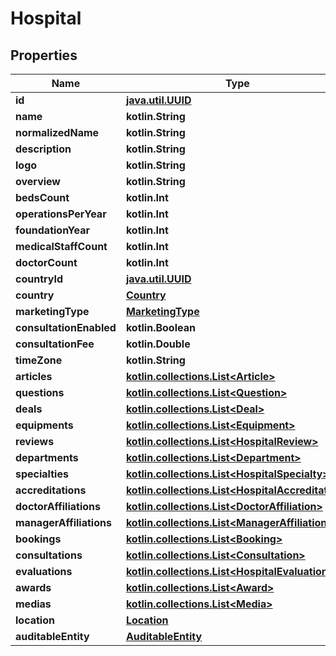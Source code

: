 
# Hospital

## Properties
Name | Type | Description | Notes
------------ | ------------- | ------------- | -------------
**id** | [**java.util.UUID**](java.util.UUID.md) |  |  [optional]
**name** | **kotlin.String** |  |  [optional]
**normalizedName** | **kotlin.String** |  |  [optional]
**description** | **kotlin.String** |  |  [optional]
**logo** | **kotlin.String** |  |  [optional]
**overview** | **kotlin.String** |  |  [optional]
**bedsCount** | **kotlin.Int** |  |  [optional]
**operationsPerYear** | **kotlin.Int** |  |  [optional]
**foundationYear** | **kotlin.Int** |  |  [optional]
**medicalStaffCount** | **kotlin.Int** |  |  [optional]
**doctorCount** | **kotlin.Int** |  |  [optional]
**countryId** | [**java.util.UUID**](java.util.UUID.md) |  |  [optional]
**country** | [**Country**](Country.md) |  |  [optional]
**marketingType** | [**MarketingType**](MarketingType.md) |  |  [optional]
**consultationEnabled** | **kotlin.Boolean** |  |  [optional]
**consultationFee** | **kotlin.Double** |  |  [optional]
**timeZone** | **kotlin.String** |  |  [optional]
**articles** | [**kotlin.collections.List&lt;Article&gt;**](Article.md) |  |  [optional]
**questions** | [**kotlin.collections.List&lt;Question&gt;**](Question.md) |  |  [optional]
**deals** | [**kotlin.collections.List&lt;Deal&gt;**](Deal.md) |  |  [optional]
**equipments** | [**kotlin.collections.List&lt;Equipment&gt;**](Equipment.md) |  |  [optional]
**reviews** | [**kotlin.collections.List&lt;HospitalReview&gt;**](HospitalReview.md) |  |  [optional]
**departments** | [**kotlin.collections.List&lt;Department&gt;**](Department.md) |  |  [optional]
**specialties** | [**kotlin.collections.List&lt;HospitalSpecialty&gt;**](HospitalSpecialty.md) |  |  [optional]
**accreditations** | [**kotlin.collections.List&lt;HospitalAccreditation&gt;**](HospitalAccreditation.md) |  |  [optional]
**doctorAffiliations** | [**kotlin.collections.List&lt;DoctorAffiliation&gt;**](DoctorAffiliation.md) |  |  [optional]
**managerAffiliations** | [**kotlin.collections.List&lt;ManagerAffiliation&gt;**](ManagerAffiliation.md) |  |  [optional]
**bookings** | [**kotlin.collections.List&lt;Booking&gt;**](Booking.md) |  |  [optional]
**consultations** | [**kotlin.collections.List&lt;Consultation&gt;**](Consultation.md) |  |  [optional]
**evaluations** | [**kotlin.collections.List&lt;HospitalEvaluation&gt;**](HospitalEvaluation.md) |  |  [optional]
**awards** | [**kotlin.collections.List&lt;Award&gt;**](Award.md) |  |  [optional]
**medias** | [**kotlin.collections.List&lt;Media&gt;**](Media.md) |  |  [optional]
**location** | [**Location**](Location.md) |  |  [optional]
**auditableEntity** | [**AuditableEntity**](AuditableEntity.md) |  |  [optional]



